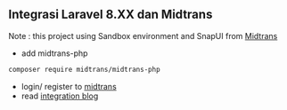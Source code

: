 ## Integrasi Laravel 8.XX dan Midtrans

Note : this project using Sandbox environment and SnapUI from [Midtrans](https://docs.midtrans.com/docs/snap)

-   add midtrans-php

```sh
composer require midtrans/midtrans-php
```

-   login/ register to [midtrans](https://dashboard.midtrans.com/login)
-   read [integration blog](https://docs.midtrans.com/docs/snap-snap-integration-guide)
